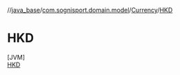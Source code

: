 //[java_base](../../../../index.md)/[com.sognisport.domain.model](../../index.md)/[Currency](../index.md)/[HKD](index.md)

# HKD

[JVM]\
[HKD](index.md)
